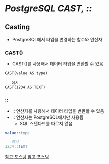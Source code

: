 # _PostgreSQL CAST, ::_

## Casting

- PostgreSQL에서 타입을 변경하는 함수와 연산자

### CAST()

- CAST()를 사용해서 데이터 타입을 변환할 수 있음

```spl
CAST(value AS type)

-- 예시
CAST(1234 AS TEXT)
```

### ::

- :: 연산자를 사용해서 데이터 타입을 변환할 수 있음
- :: 연산자는 PostgreSQL에서만 사용됨
  - SQL 스탠다드를 따르지 않음

```sql
value::type

-- 예시
1234::TEXT
```

[참고 포스팅](https://brownbears.tistory.com/309)
[참고 포스팅](https://dullyshin.github.io/2019/08/30/PostgreSQl-cast/)

